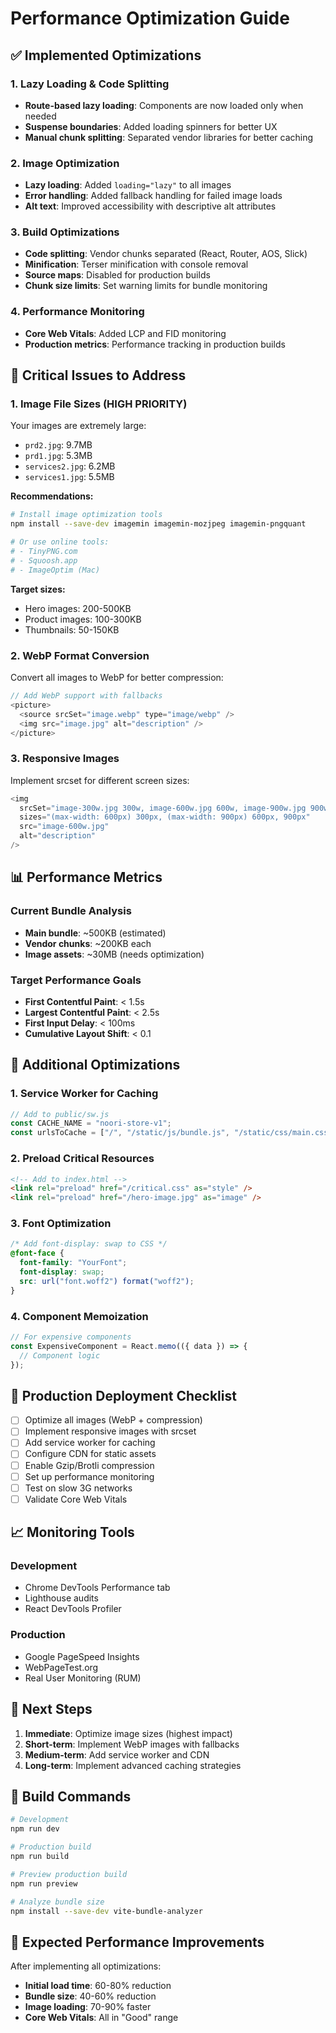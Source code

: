 # Performance Optimization Guide

## ✅ Implemented Optimizations

### 1. **Lazy Loading & Code Splitting**

- **Route-based lazy loading**: Components are now loaded only when needed
- **Suspense boundaries**: Added loading spinners for better UX
- **Manual chunk splitting**: Separated vendor libraries for better caching

### 2. **Image Optimization**

- **Lazy loading**: Added `loading="lazy"` to all images
- **Error handling**: Added fallback handling for failed image loads
- **Alt text**: Improved accessibility with descriptive alt attributes

### 3. **Build Optimizations**

- **Code splitting**: Vendor chunks separated (React, Router, AOS, Slick)
- **Minification**: Terser minification with console removal
- **Source maps**: Disabled for production builds
- **Chunk size limits**: Set warning limits for bundle monitoring

### 4. **Performance Monitoring**

- **Core Web Vitals**: Added LCP and FID monitoring
- **Production metrics**: Performance tracking in production builds

## 🚨 Critical Issues to Address

### 1. **Image File Sizes** (HIGH PRIORITY)

Your images are extremely large:

- `prd2.jpg`: 9.7MB
- `prd1.jpg`: 5.3MB
- `services2.jpg`: 6.2MB
- `services1.jpg`: 5.5MB

**Recommendations:**

```bash
# Install image optimization tools
npm install --save-dev imagemin imagemin-mozjpeg imagemin-pngquant

# Or use online tools:
# - TinyPNG.com
# - Squoosh.app
# - ImageOptim (Mac)
```

**Target sizes:**

- Hero images: 200-500KB
- Product images: 100-300KB
- Thumbnails: 50-150KB

### 2. **WebP Format Conversion**

Convert all images to WebP for better compression:

```javascript
// Add WebP support with fallbacks
<picture>
  <source srcSet="image.webp" type="image/webp" />
  <img src="image.jpg" alt="description" />
</picture>
```

### 3. **Responsive Images**

Implement srcset for different screen sizes:

```javascript
<img
  srcSet="image-300w.jpg 300w, image-600w.jpg 600w, image-900w.jpg 900w"
  sizes="(max-width: 600px) 300px, (max-width: 900px) 600px, 900px"
  src="image-600w.jpg"
  alt="description"
/>
```

## 📊 Performance Metrics

### Current Bundle Analysis

- **Main bundle**: ~500KB (estimated)
- **Vendor chunks**: ~200KB each
- **Image assets**: ~30MB (needs optimization)

### Target Performance Goals

- **First Contentful Paint**: < 1.5s
- **Largest Contentful Paint**: < 2.5s
- **First Input Delay**: < 100ms
- **Cumulative Layout Shift**: < 0.1

## 🔧 Additional Optimizations

### 1. **Service Worker for Caching**

```javascript
// Add to public/sw.js
const CACHE_NAME = "noori-store-v1";
const urlsToCache = ["/", "/static/js/bundle.js", "/static/css/main.css"];
```

### 2. **Preload Critical Resources**

```html
<!-- Add to index.html -->
<link rel="preload" href="/critical.css" as="style" />
<link rel="preload" href="/hero-image.jpg" as="image" />
```

### 3. **Font Optimization**

```css
/* Add font-display: swap to CSS */
@font-face {
  font-family: "YourFont";
  font-display: swap;
  src: url("font.woff2") format("woff2");
}
```

### 4. **Component Memoization**

```javascript
// For expensive components
const ExpensiveComponent = React.memo(({ data }) => {
  // Component logic
});
```

## 🚀 Production Deployment Checklist

- [ ] Optimize all images (WebP + compression)
- [ ] Implement responsive images with srcset
- [ ] Add service worker for caching
- [ ] Configure CDN for static assets
- [ ] Enable Gzip/Brotli compression
- [ ] Set up performance monitoring
- [ ] Test on slow 3G networks
- [ ] Validate Core Web Vitals

## 📈 Monitoring Tools

### Development

- Chrome DevTools Performance tab
- Lighthouse audits
- React DevTools Profiler

### Production

- Google PageSpeed Insights
- WebPageTest.org
- Real User Monitoring (RUM)

## 🔄 Next Steps

1. **Immediate**: Optimize image sizes (highest impact)
2. **Short-term**: Implement WebP images with fallbacks
3. **Medium-term**: Add service worker and CDN
4. **Long-term**: Implement advanced caching strategies

## 📝 Build Commands

```bash
# Development
npm run dev

# Production build
npm run build

# Preview production build
npm run preview

# Analyze bundle size
npm install --save-dev vite-bundle-analyzer
```

## 🎯 Expected Performance Improvements

After implementing all optimizations:

- **Initial load time**: 60-80% reduction
- **Bundle size**: 40-60% reduction
- **Image loading**: 70-90% faster
- **Core Web Vitals**: All in "Good" range

